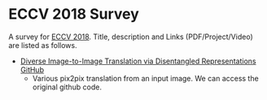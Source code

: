 # ECCV 2018 Survey

A survey for [ECCV 2018](https://eccv2018.org/). Title, description and Links (PDF/Project/Video) are listed as follows.

* [Diverse Image-to-Image Translation via Disentangled Representations](https://arxiv.org/abs/1808.00948) [GitHub](https://github.com/HsinYingLee/DRIT)
	* Various pix2pix translation from an input image. We can access the original github code.
